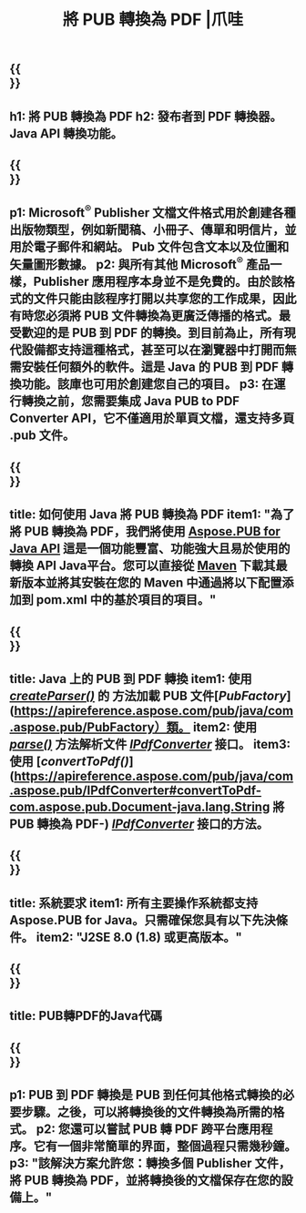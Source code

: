 ﻿---
translation: true
template: /_templates/conversion-child-java.md
title: 將 PUB 轉換為 PDF |爪哇
description: 在 Windows、Linux 和 Mac OS X 上使用 Java API 將 PUB 轉換為 PDF。發布者轉換功能可輕鬆集成到您自己的解決方案中。
url: /java/conversion/pub-to-pdf/
metakeywords: pub 到 pdf java，將 pub 轉換為 pdf java，java pub 到 pdf，publisher 到 pdf java
family: pub
platformtag: java
feature: conversion
---

{{<section banner>}}
---
h1: 將 PUB 轉換為 PDF
h2: 發布者到 PDF 轉換器。 Java API 轉換功能。
---

{{<section overview>}}
---
p1: Microsoft<sup>®</sup> Publisher 文檔文件格式用於創建各種出版物類型，例如新聞稿、小冊子、傳單和明信片，並用於電子郵件和網站。 Pub 文件包含文本以及位圖和矢量圖形數據。
p2: 與所有其他 Microsoft<sup>®</sup> 產品一樣，Publisher 應用程序本身並不是免費的。由於該格式的文件只能由該程序打開以共享您的工作成果，因此有時您必須將 PUB 文件轉換為更廣泛傳播的格式。最受歡迎的是 PUB 到 PDF 的轉換。到目前為止，所有現代設備都支持這種格式，甚至可以在瀏覽器中打開而無需安裝任何額外的軟件。這是 Java 的 PUB 到 PDF 轉換功能。該庫也可用於創建您自己的項目。
p3: 在運行轉換之前，您需要集成 Java PUB to PDF Converter API，它不僅適用於單頁文檔，還支持多頁 .pub 文件。
---

{{<section widget>}}
---
title: 如何使用 Java 將 PUB 轉換為 PDF
item1: "為了將 PUB 轉換為 PDF，我們將使用 [Aspose.PUB for Java API](https://products.aspose.com/pub/java) 這是一個功能豐富、功能強大且易於使用的轉換 API Java平台。您可以直接從 [Maven](https://repository.aspose.com/webapp/#/artifacts/browse/tree/General/repo/com/aspose/aspose-pub) 下載其最新版本並將其安裝在您的 Maven 中通過將以下配置添加到 pom.xml 中的基於項目的項目。"
---

{{<section feature1>}}
---
title: Java 上的 PUB 到 PDF 轉換
item1: 使用 [*createParser()*](https://apireference.aspose.com/pub/java/com.aspose.pub/PubFactory#createParser-java.lang.String-) 的  方法加載 PUB 文件[*PubFactory*](https://apireference.aspose.com/pub/java/com.aspose.pub/PubFactory）類。
item2: 使用 [*parse()*](https://apireference.aspose.com/pub/java/com.aspose.pub/IPubParser#parse--) 方法解析文件 [*IPdfConverter*](https://apireference.aspose.com/pub/java/com.aspose.pub/IPubParser) 接口。
item3: 使用 [*convertToPdf()*](https://apireference.aspose.com/pub/java/com.aspose.pub/IPdfConverter#convertToPdf-com.aspose.pub.Document-java.lang.String 將 PUB 轉換為 PDF-) [*IPdfConverter*](https://apireference.aspose.com/pub/java/com.aspose.pub/IPdfConverter) 接口的方法。
---

{{<section feature2>}}
---
title: 系統要求
item1: 所有主要操作系統都支持 Aspose.PUB for Java。只需確保您具有以下先決條件。
item2: "J2SE 8.0 (1.8) 或更高版本。"
---

{{<section codeexample>}}
---
title: PUB轉PDF的Java代碼
---

{{<section summary>}}
---
p1: PUB 到 PDF 轉換是 PUB 到任何其他格式轉換的必要步驟。之後，可以將轉換後的文件轉換為所需的格式。
p2: 您還可以嘗試 PUB 轉 PDF 跨平台應用程序。它有一個非常簡單的界面，整個過程只需幾秒鐘。
p3: "該解決方案允許您：轉換多個 Publisher 文件，將 PUB 轉換為 PDF，並將轉換後的文檔保存在您的設備上。"
---